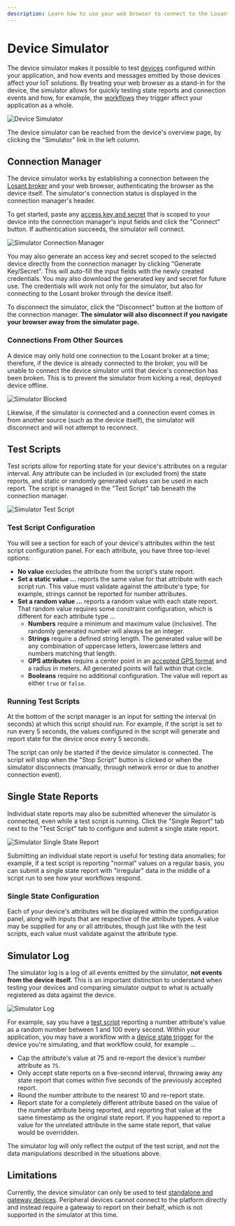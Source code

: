 ```yaml
---
description: Learn how to use your web browser to connect to the Losant broker and test your devices and workflows.
---
```


# Device Simulator

The device simulator makes it possible to test [devices](/devices/overview/) configured within your application, and how events and messages emitted by those devices affect your IoT solutions. By treating your web browser as a stand-in for the device, the simulator allows for quickly testing state reports and connection events and how, for example, the [workflows](/workflows/overview/) they trigger affect your application as a whole.

![Device Simulator](/images/devices/simulator-overview.png "Device Simulator")

The device simulator can be reached from the device's overview page, by clicking the "Simulator" link in the left column.

## Connection Manager

The device simulator works by establishing a connection between the [Losant broker](/mqtt/overview/#the-losant-message-broker) and your web browser, authenticating the browser as the device itself. The simulator's connection status is displayed in the connection manager's header.

To get started, paste any [access key and secret](/applications/access-keys/) that is scoped to your device into the connection manager's input fields and click the "Connect" button. If authentication succeeds, the simulator will connect.

![Simulator Connection Manager](/images/devices/simulator-connection-manager.png "Simulator Connection Manager")

You may also generate an access key and secret scoped to the selected device directly from the connection manager by clicking "Generate Key/Secret". This will auto-fill the input fields with the newly created credentials. You may also download the generated key and secret for future use. The credentials will work not only for the simulator, but also for connecting to the Losant broker through the device itself.

To disconnect the simulator, click the "Disconnect" button at the bottom of the connection manager. **The simulator will also disconnect if you navigate your browser away from the simulator page.**

### Connections From Other Sources

A device may only hold one connection to the Losant broker at a time; therefore, if the device is already connected to the broker, you will be unable to connect the device simulator until that device's connection has been broken. This is to prevent the simulator from kicking a real, deployed device offline.

![Simulator Blocked](/images/devices/simulator-blocked.png "Simulator Blocked")

Likewise, if the simulator is connected and a connection event comes in from another source (such as the device itself), the simulator will disconnect and will not attempt to reconnect.

## Test Scripts

Test scripts allow for reporting state for your device's attributes on a regular interval. Any attribute can be included in (or excluded from) the state reports, and static or randomly generated values can be used in each report. The script is managed in the "Test Script" tab beneath the connection manager.

![Simulator Test Script](/images/devices/simulator-test-script.png "Simulator Test Script")

### Test Script Configuration

You will see a section for each of your device's attributes within the test script configuration panel. For each attribute, you have three top-level options:

- **No value** excludes the attribute from the script's state report.
- **Set a static value ...** reports the same value for that attribute with each script run. This value must validate against the attribute's type; for example, strings cannot be reported for number attributes.
- **Set a random value ...** reports a random value with each state report. That random value requires some constraint configuration, which is different for each attribute type ...
    - **Numbers** require a minimum and maximum value (inclusive). The randomly generated number will always be an integer.
    - **Strings** require a defined string length. The generated value will be any combination of uppercase letters, lowercase letters and numbers matching that length.
    - **GPS attributes** require a center point in an [accepted GPS format](/devices/state/#state-attributes) and a radius in meters. All generated points will fall within that circle.
    - **Booleans** require no additional configuration. The value will report as either `true` or `false`.

### Running Test Scripts

At the bottom of the script manager is an input for setting the interval (in seconds) at which this script should run. For example, if the script is set to run every 5 seconds, the values configured in the script will generate and report state for the device once every 5 seconds.

The script can only be started if the device simulator is connected. The script will stop when the "Stop Script" button is clicked or when the simulator disconnects (manually, through network error or due to another connection event).

## Single State Reports

Individual state reports may also be submitted whenever the simulator is connected, even while a test script is running. Click the "Single Report" tab next to the "Test Script" tab to configure and submit a single state report.

![Simulator Single State Report](/images/devices/simulator-single-report.png "Simulator Single State Report")

Submitting an individual state report is useful for testing data anomalies; for example, if a test script is reporting "normal" values on a regular basis, you can submit a single state report with "irregular" data in the middle of a script run to see how your workflows respond.

### Single State Configuration

Each of your device's attributes will be displayed within the configuration panel, along with inputs that are respective of the attribute types. A value may be supplied for any or all attributes, though just like with the test scripts, each value must validate against the attribute type.

## Simulator Log

The simulator log is a log of all events emitted by the simulator, **not events from the device itself.** This is an important distinction to understand when testing your devices and comparing simulator output to what is actually registered as data against the device.

![Simulator Log](/images/devices/simulator-log.png "Simulator Log")

For example, say you have a [test script](#test-scripts) reporting a number attribute's value as a random number between 1 and 100 every second. Within your application, you may have a workflow with a [device state trigger](/workflows/triggers/device/) for the device you're simulating, and that workflow could, for example ...

- Cap the attribute's value at 75 and re-report the device's number attribute as `75`.
- Only accept state reports on a five-second interval, throwing away any state report that comes within five seconds of the previously accepted report.
- Round the number attribute to the nearest 10 and re-report state.
- Report state for a completely different attribute based on the value of the number attribute being reported, and reporting that value at the same timestamp as the original state report. If you happened to report a value for the unrelated attribute in the same state report, that value would be overridden.

The simulator log will only reflect the output of the test script, and not the data manipulations described in the situations above.

## Limitations

Currently, the device simulator can only be used to test [standalone and gateway devices](/devices/overview/#device-type). Peripheral devices cannot connect to the platform directly and instead require a gateway to report on their behalf, which is not supported in the simulator at this time.
